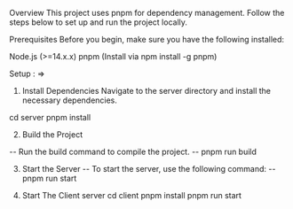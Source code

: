 Overview
This project uses pnpm for dependency management. Follow the steps below to set up and run the project locally.

Prerequisites
Before you begin, make sure you have the following installed:

Node.js (>=14.x.x)
pnpm (Install via npm install -g pnpm)

Setup : =>
1. Install Dependencies
Navigate to the server directory and install the necessary dependencies.

cd server
pnpm install

2. Build the Project

-- Run the build command to compile the project.
-- pnpm run build

3. Start the Server
-- To start the server, use the following command:
-- pnpm run start

4. Start The Client server
cd client
pnpm install
pnpm run start
